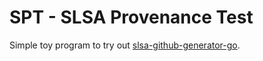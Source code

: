 # SPT - SLSA Provenance Test

Simple toy program to try out
[slsa-github-generator-go](https://github.com/slsa-framework/slsa-github-generator-go).
#
